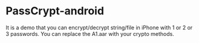 # PassCrypt-android

It is a demo that you can encrypt/decrypt string/file in iPhone with 1 or 2 or 3 passwords. You can replace the A1.aar with your crypto methods.